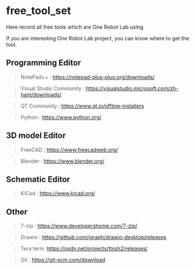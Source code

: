 # free_tool_set
Here record all free tools which are One Robot Lab using.

If you are interesting One Robot Lab project, you can know where to get the tool.

## Programming Editor
> NotePad++ : https://notepad-plus-plus.org/downloads/

> Visual Studio Community : https://visualstudio.microsoft.com/zh-hant/downloads/

> QT Community : https://www.qt.io/offline-installers

> Python : https://www.python.org/

## 3D model Editor
> FreeCAD : https://www.freecadweb.org/

> Blender : https://www.blender.org/

## Schematic Editor
> KiCad : https://www.kicad.org/

## Other
> 7-zip : https://www.developershome.com/7-zip/

> Drawio : https://github.com/jgraph/drawio-desktop/releases

> Tera term: https://osdn.net/projects/ttssh2/releases/

> Git : https://git-scm.com/download

